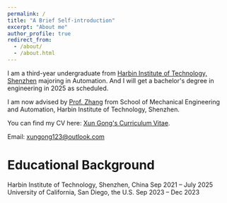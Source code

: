 ```yaml
---
permalink: /
title: "A Brief Self-introduction"
excerpt: "About me"
author_profile: true
redirect_from: 
  - /about/
  - /about.html
---
```


I am a third-year undergraduate from [Harbin Institute of Technology, Shenzhen](http://en.hitsz.edu.cn/) majoring in Automation. And I will get a bachelor's degree in engineering in 2025 as scheduled. 

I am now advised by [Prof. Zhang](http://faculty.hitsz.edu.cn/zhangying) from School of Mechanical Engineering and Automation, Harbin Institute of Technology, Shenzhen.

You can find my CV here: [Xun Gong's Curriculum Vitae](../assets/Curriculum_Vitae.pdf).

Email: [xungong123@outlook.com](mailto:xungong123@outlook.com)


Educational Background
======
Harbin Institute of Technology, Shenzhen, China 	        Sep 2021 – July 2025 
University of California, San Diego, the U.S.             Sep 2023 – Dec 2023
